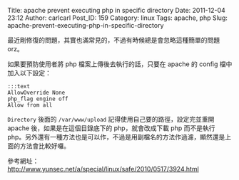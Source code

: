 Title: apache prevent executing php in specific directory
Date: 2011-12-04 23:12
Author: carlcarl
Post_ID: 159
Category: linux
Tags: apache, php
Slug: apache-prevent-executing-php-in-specific-directory

最近剛修復的問題，其實也滿常見的，不過有時候總是會忽略這種簡單的問題orz。

如果要預防使用者將 php 檔案上傳後去執行的話，只要在 apache 的 config
檔中加入以下設定：

	:::text
    AllowOverride None
    php_flag engine off
    Allow from all


`Directory` 後面的 `/var/www/upload`
記得使用自己要的路徑，設定完並重開 apache 後，如果是在這個目錄底下的
php，就會改成下載 php 而不是執行
php。另外還有一種方法也是可以作，不過是用副檔名的方法作過濾，顯然還是上面的方法會比較好囉。

參考網址：  
<http://www.yunsec.net/a/special/linux/safe/2010/0517/3924.html>
